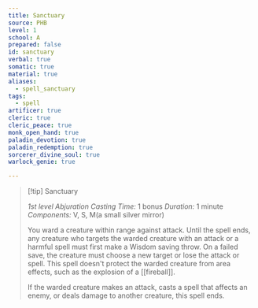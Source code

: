 ```yaml
---
title: Sanctuary
source: PHB
level: 1
school: A
prepared: false
id: sanctuary
verbal: true
somatic: true
material: true
aliases:
  - spell_sanctuary
tags:
  - spell
artificer: true
cleric: true
cleric_peace: true
monk_open_hand: true
paladin_devotion: true
paladin_redemption: true
sorcerer_divine_soul: true
warlock_genie: true

---
```

>[!tip] Sanctuary
>
> *1st level Abjuration*
> *Casting Time:* 1 bonus
> *Duration:* 1 minute
> *Components:* V, S, M(a small silver mirror)
>
>You ward a creature within range against attack. Until the spell ends, any creature who targets the warded creature with an attack or a harmful spell must first make a Wisdom saving throw. On a failed save, the creature must choose a new target or lose the attack or spell. This spell doesn't protect the warded creature from area effects, such as the explosion of a [[fireball]].
>
>If the warded creature makes an attack, casts a spell that affects an enemy, or deals damage to another creature, this spell ends.
>

